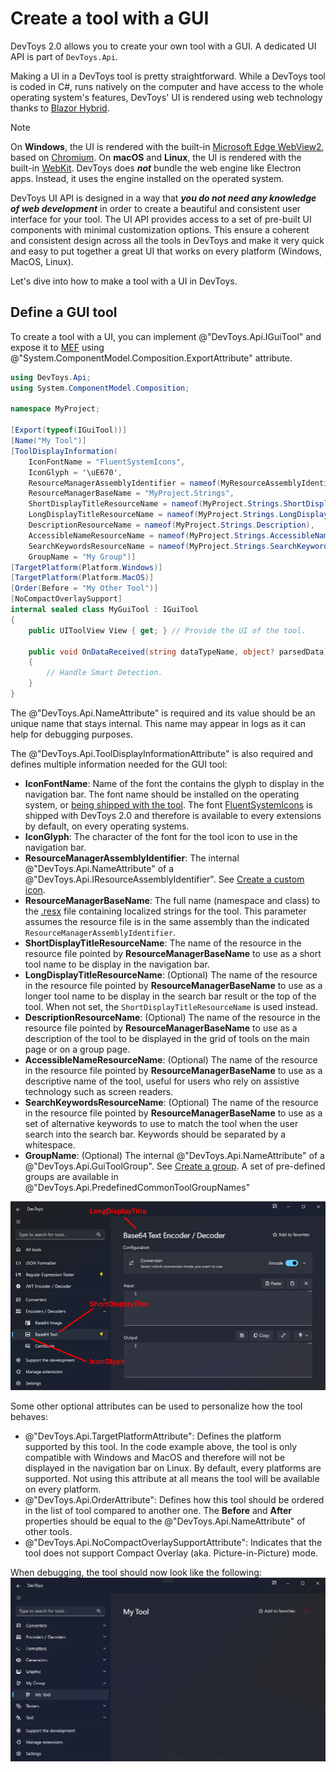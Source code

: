 # Create a tool with a GUI

DevToys 2.0 allows you to create your own tool with a GUI. A dedicated UI API is part of `DevToys.Api`.

Making a UI in a DevToys tool is pretty straightforward. While a DevToys tool is coded in C#, runs natively on the computer and have access to the whole operating system's features, DevToys' UI is rendered using web technology thanks to [Blazor Hybrid](https://learn.microsoft.com/en-us/aspnet/core/blazor/hybrid).

>[!NOTE]
>On **Windows**, the UI is rendered with the built-in [Microsoft Edge WebView2](https://learn.microsoft.com/en-us/microsoft-edge/webview2/), based on [Chromium](https://www.chromium.org/Home/). On **macOS** and **Linux**, the UI is rendered with the built-in [WebKit](https://webkit.org/).
>DevToys does **_not_** bundle the web engine like Electron apps. Instead, it uses the engine installed on the operated system.

DevToys UI API is designed in a way that **_you do not need any knowledge of web development_** in order to create a beautiful and consistent user interface for your tool. The UI API provides access to a set of pre-built UI components with minimal customization options. This ensure a coherent and consistent design across all the tools in DevToys and make it very quick and easy to put together a great UI that works on every platform (Windows, MacOS, Linux).

Let's dive into how to make a tool with a UI in DevToys.

## Define a GUI tool

To create a tool with a UI, you can implement @"DevToys.Api.IGuiTool" and expose it to [MEF](https://learn.microsoft.com/en-us/dotnet/framework/mef/) using @"System.ComponentModel.Composition.ExportAttribute" attribute.

```csharp
using DevToys.Api;
using System.ComponentModel.Composition;

namespace MyProject;

[Export(typeof(IGuiTool))]
[Name("My Tool")]
[ToolDisplayInformation(
    IconFontName = "FluentSystemIcons",
    IconGlyph = '\uE670',
    ResourceManagerAssemblyIdentifier = nameof(MyResourceAssemblyIdentifier),
    ResourceManagerBaseName = "MyProject.Strings",
    ShortDisplayTitleResourceName = nameof(MyProject.Strings.ShortDisplayTitle),
    LongDisplayTitleResourceName = nameof(MyProject.Strings.LongDisplayTitle),
    DescriptionResourceName = nameof(MyProject.Strings.Description),
    AccessibleNameResourceName = nameof(MyProject.Strings.AccessibleName),
    SearchKeywordsResourceName = nameof(MyProject.Strings.SearchKeywords),
    GroupName = "My Group")]
[TargetPlatform(Platform.Windows)]
[TargetPlatform(Platform.MacOS)]
[Order(Before = "My Other Tool")]
[NoCompactOverlaySupport]
internal sealed class MyGuiTool : IGuiTool
{
    public UIToolView View { get; } // Provide the UI of the tool.

    public void OnDataReceived(string dataTypeName, object? parsedData)
    {
        // Handle Smart Detection.
    }
}
```

The @"DevToys.Api.NameAttribute" is required and its value should be an unique name that stays internal. This name may appear in logs as it can help for debugging purposes.

The @"DevToys.Api.ToolDisplayInformationAttribute" is also required and defines multiple information needed for the GUI tool:
- **IconFontName**: Name of the font the contains the glyph to display in the navigation bar. The font name should be installed on the operating system, or [being shipped with the tool](create-custom-icon.md). The font [FluentSystemIcons](https://github.com/microsoft/fluentui-system-icons) is shipped with DevToys 2.0 and therefore is available to every extensions by default, on every operating systems.
- **IconGlyph**: The character of the font for the tool icon to use in the navigation bar.
- **ResourceManagerAssemblyIdentifier**: The internal @"DevToys.Api.NameAttribute" of a @"DevToys.Api.IResourceAssemblyIdentifier". See [Create a custom icon](create-custom-icon.md).
- **ResourceManagerBaseName**: The full name (namespace and class) to the [.resx](https://learn.microsoft.com/en-us/dotnet/core/extensions/create-resource-files#resources-in-resx-files) file containing localized strings for the tool. This parameter assumes the resource file is in the same assembly than the indicated `ResourceManagerAssemblyIdentifier`.
- **ShortDisplayTitleResourceName**: The name of the resource in the resource file pointed by **ResourceManagerBaseName** to use as a short tool name to be display in the navigation bar.
- **LongDisplayTitleResourceName**: (Optional) The name of the resource in the resource file pointed by **ResourceManagerBaseName** to use as a longer tool name to be display in the search bar result or the top of the tool. When not set, the `ShortDisplayTitleResourceName` is used instead.
- **DescriptionResourceName**: (Optional) The name of the resource in the resource file pointed by **ResourceManagerBaseName** to use as a description of the tool to be displayed in the grid of tools on the main page or on a group page.
- **AccessibleNameResourceName**: (Optional) The name of the resource in the resource file pointed by **ResourceManagerBaseName** to use as a descriptive name of the tool, useful for users who rely on assistive technology such as screen readers.
- **SearchKeywordsResourceName**: (Optional) The name of the resource in the resource file pointed by **ResourceManagerBaseName** to use as a set of alternative keywords to use to match the tool when the user search into the search bar. Keywords should be separated by a whitespace.
- **GroupName**: (Optional) The internal @"DevToys.Api.NameAttribute" of a @"DevToys.Api.GuiToolGroup". See [Create a group](create-a-group.md).
  A set of pre-defined groups are available in @"DevToys.Api.PredefinedCommonToolGroupNames"

![DevToys - Location of LongDisplayTitle, ShortDisplayTitle and IconGlyph](assets/gui-tool-title-icon.png)

Some other optional attributes can be used to personalize how the tool behaves:
- @"DevToys.Api.TargetPlatformAttribute": Defines the platform supported by this tool. In the code example above, the tool is only compatible with Windows and MacOS and therefore will not be displayed in the navigation bar on Linux. By default, every platforms are supported. Not using this attribute at all means the tool will be available on every platform.
- @"DevToys.Api.OrderAttribute": Defines how this tool should be ordered in the list of tool compared to another one. The **Before** and **After** properties should be equal to the @"DevToys.Api.NameAttribute" of other tools.
- @"DevToys.Api.NoCompactOverlaySupportAttribute": Indicates that the tool does not support Compact Overlay (aka. Picture-in-Picture) mode.

When debugging, the tool should now look like the following:
![DevToys - My Tool selected](assets/empty-tool.png)